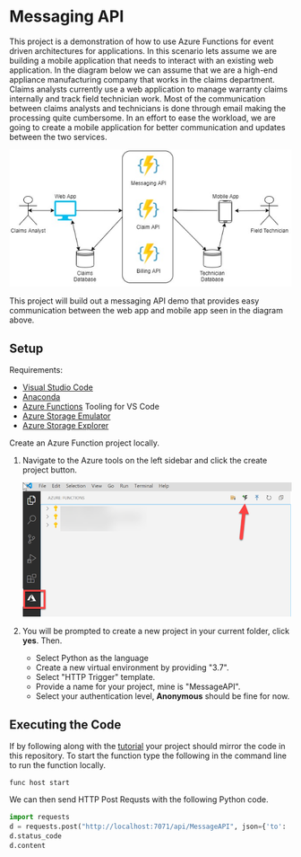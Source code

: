 # Messaging API

This project is a demonstration of how to use Azure Functions for event driven architectures for applications. In this scenario lets assume we are building a mobile application that needs to interact with an existing web application. In the diagram below we can assume that we are a high-end appliance manufacturing company that works in the claims department. Claims analysts currently use a web application to manage warranty claims internally and track field technician work. Most of the communication between claims analysts and technicians is done through email making the processing quite cumbersome. In an effort to ease the workload, we are going to create a mobile application for better communication and updates between the two services.  

<div style="text-align:center"><img src="./docs/imgs/Architecture.jpg" /></div>
  

This project will build out a messaging API demo that provides easy communication between the web app and mobile app seen in the diagram above.  

## Setup

Requirements:  
- [Visual Studio Code](https://code.visualstudio.com/download)  
- [Anaconda](anaconda.org)  
- [Azure Functions](https://marketplace.visualstudio.com/items?itemName=ms-azuretools.vscode-azurefunctions) Tooling for VS Code
- [Azure Storage Emulator](https://docs.microsoft.com/en-us/azure/storage/common/storage-use-emulator)
- [Azure Storage Explorer](https://azure.microsoft.com/en-us/features/storage-explorer/)

Create an Azure Function project locally. 
1. Navigate to the Azure tools on the left sidebar and click the create project button.  

    ![](./docs/imgs/CreateProject.png)


1. You will be prompted to create a new project in your current folder, click **yes**. Then. 
    - Select Python as the language
    - Create a new virtual environment by providing "3.7".
    - Select "HTTP Trigger" template.
    - Provide a name for your project, mine is "MessageAPI". 
    - Select your authentication level, **Anonymous** should be fine for now.  


## Executing the Code  

If by following along with the [tutorial](./docs) your project should mirror the code in this repository. To start the function type the following in the command line to run the function locally. 
```
func host start
```

We can then send HTTP Post Requsts with the following Python code. 
```python
import requests
d = requests.post("http://localhost:7071/api/MessageAPI", json={'to': 'analyst', 'from': 'technician', 'msg': "Hello World!"})
d.status_code
d.content
```
